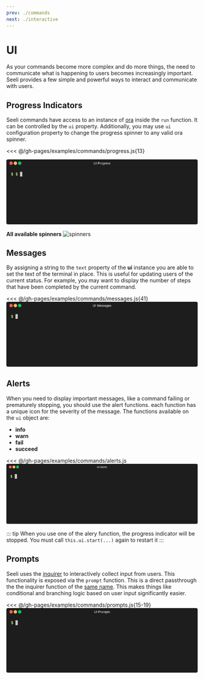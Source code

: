 ```yaml
---
prev: ./commands
next: ./interactive
---
```

# UI

As your commands become more complex and do more things, the need to communicate what is happening
to users becomes increasingly important. Seeli provides a few simple and powerful ways
to interact and communicate with users.

## Progress Indicators

Seeli commands have access to an instance of [ora](https://www.npmjs.com/package/ora) inside the `run` function.
It can be controlled by the `ui` property. Additionally, you may use `ui` configuration
property to change the progress spinner to any valid ora spinner.

<<< @/gh-pages/examples/commands/progress.js{13}

![progress](../assets/img/guides/ui-progress.gif)

**All available spinners**
![spinners](../assets/img/guides/ui-spinners.gif)


## Messages

By assigning a string to the `text` property of the **ui** instance
you are able to set the text of the terminal in place. This is useful for
updating users of the current status. For example, you may want to
display the number of steps that have been completed by the current command.


<<< @/gh-pages/examples/commands/messages.js{41}
![messages](../assets/img/guides/ui-messages.gif)

## Alerts

When you need to display important messages, like a command failing or
prematurely stopping, you should use the alert functions. each function has
a unique icon for the severity of the message. The functions available on the
`ui` object are:

* **info**
* **warn**
* **fail**
* **succeed**

<<< @/gh-pages/examples/commands/alerts.js
![alerts](../assets/img/guides/ui-alerts.gif)

::: tip
When you use one of the alery function, the progress indicator will be stopped.
You must call `this.ui.start(...)` again to restart it
:::

## Prompts

Seeli uses the [inquirer](https://www.npmjs.com/package/inquirer) to interactively collect input
from users. This functionality is exposed via the `prompt` function.
This is a direct passthrough the the inquirer function of the [same name](https://www.npmjs.com/package/inquirer#inquirerpromptquestions---promise).
This makes things like conditional and branching logic based on user input
significantly easier.

<<< @/gh-pages/examples/commands/prompts.js{15-19}
![prompts](../assets/img/guides/ui-prompts.gif)


[inquirer]: 
[ora]: 
